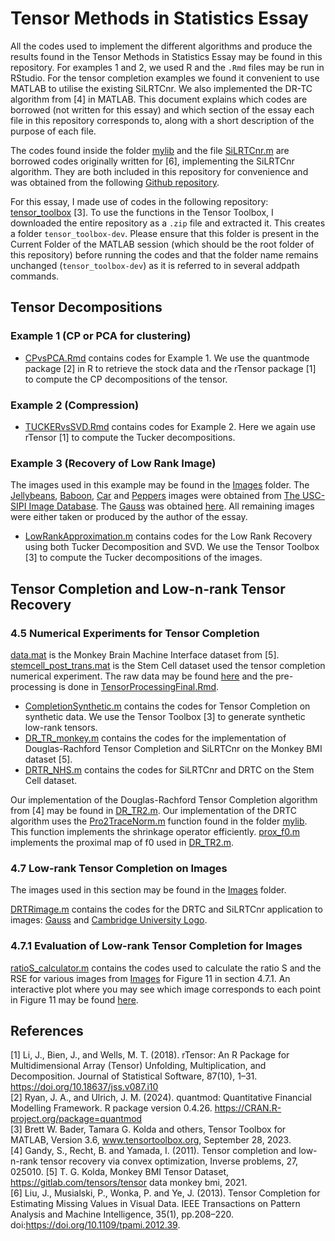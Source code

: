 # Tensor Methods in Statistics Essay

All the codes used to implement the different algorithms and produce the results found in the Tensor Methods in Statistics Essay may be found in this repository. For examples 1 and 2, we used R and the ```.Rmd``` files may be run in RStudio. For the tensor completion examples we found it convenient to use MATLAB to utilise the existing SiLRTCnr. We also implemented the DR-TC algorithm from [4] in MATLAB. This document explains which codes are borrowed (not written for this essay) and which section of the essay each file in this repository corresponds to, along with a short description of the purpose of each file.  

The codes found inside the folder [mylib](mylib) and the file [SiLRTCnr.m](SiLRTCnr.m) are borrowed codes originally written for [6], implementing the SiLRTCnr algorithm. They are both included in this repository for convenience and was obtained from the following [Github repository](https://github.com/Kaimaoge/Tensor-decomposition-completion-and-recovery-papers-and-codes).   

For this essay, I made use of codes in the following repository: [tensor_toolbox](https://gitlab.com/tensors/tensor_toolbox) [3]. To use the functions in the Tensor Toolbox, I downloaded the entire repository as a ```.zip``` file and extracted it. This creates a folder ```tensor_toolbox-dev```. Please ensure that this folder is present in the Current Folder of the MATLAB session (which should be the root folder of this repository) before running the codes and that the folder name remains unchanged (```tensor_toolbox-dev```) as it is referred to in several addpath commands.

## Tensor Decompositions

### Example 1 (CP or PCA for clustering)

- [CPvsPCA.Rmd](CPvsPCA.Rmd) contains codes for Example 1. We use the quantmode package [2] in R to retrieve the stock data and the rTensor package [1] to compute the CP decompositions of the tensor.

### Example 2 (Compression)

- [TUCKERvsSVD.Rmd](TUCKERvsSVD.Rmd) contains codes for Example 2. Here we again use rTensor [1] to compute the Tucker decompositions.

### Example 3 (Recovery of Low Rank Image)

The images used in this example may be found in the [Images](Images) folder. The [Jellybeans](Images/jellybeans.png), [Baboon](Images/baboon.png), [Car](Images/housecar.png) and [Peppers](Images/peppers.png) images were obtained from [The USC-SIPI Image Database](https://sipi.usc.edu/database/). The [Gauss](Images/Gauss.jpg) was obtained [here](https://en.wikipedia.org/wiki/Carl_Friedrich_Gauss). All remaining images were either taken or produced by the author of the essay.

- [LowRankApproximation.m](LowRankApproximation.m) contains codes for the Low Rank Recovery using both Tucker Decomposition and SVD. We use the Tensor Toolbox [3] to compute the Tucker decompositions of the images.

## Tensor Completion and Low-n-rank Tensor Recovery

### 4.5 Numerical Experiments for Tensor Completion

[data.mat](data.mat) is the Monkey Brain Machine Interface dataset from [5].  
[stemcell_post_trans.mat](stemcell_post_trans.mat) is the Stem Cell dataset used the tensor completion numerical experiment. The raw data may be found [here](Post-transplant%20data_anonymised.xlsx) and the pre-processing is done in [TensorProcessingFinal.Rmd](TensorProcessingFinal.Rmd).

- [CompletionSynthetic.m](CompletionSynthetic.m) contains the codes for Tensor Completion on synthetic data. We use the Tensor Toolbox [3] to generate synthetic low-rank tensors.
- [DR_TR_monkey.m](DR_TR_monkey.m) contains the codes for the implementation of Douglas-Rachford Tensor Completion and SiLRTCnr on the Monkey BMI dataset [5].
- [DRTR_NHS.m](DRTR_NHS.m) contains the codes for SiLRTCnr and DRTC on the Stem Cell dataset.

Our implementation of the Douglas-Rachford Tensor Completion algorithm from [4] may be found in [DR_TR2.m](DR_TR2.m). Our implementation of the DRTC algorithm uses the [Pro2TraceNorm.m](mylib/Pro2TraceNorm.m) function found in the folder [mylib](mylib). This function implements the shrinkage operator efficiently.
[prox_f0.m](prox_f0.m) implements the proximal map of f0 used in [DR_TR2.m](DR_TR2.m).

### 4.7 Low-rank Tensor Completion on Images

The images used in this section may be found in the [Images](Images) folder.

[DRTRimage.m](DRTRimage.m) contains the codes for the DRTC and SiLRTCnr application to images: [Gauss](Images/Gauss.jpg) and [Cambridge University Logo](Images/camblogo3.png).

### 4.7.1 Evaluation of Low-rank Tensor Completion for Images

[ratioS_calculator.m](ratioS_calculator.m) contains the codes used to calculate the ratio S and the RSE for various images from [Images](Images) for Figure 11 in section 4.7.1. An interactive plot where you may see which image corresponds to each point in Figure 11 may be found [here](https://tensormethodsinstatistics.github.io/Essay/SvsRSE.html).

## References

[1] Li, J., Bien, J., and Wells, M. T. (2018). rTensor: An R Package for Multidimensional Array (Tensor) Unfolding, Multiplication, and Decomposition. Journal of Statistical Software, 87(10), 1–31. https://doi.org/10.18637/jss.v087.i10  
[2] Ryan, J. A., and Ulrich, J. M. (2024). quantmod: Quantitative Financial Modelling Framework. R package version 0.4.26. https://CRAN.R-project.org/package=quantmod  
[3] Brett W. Bader, Tamara G. Kolda and others, Tensor Toolbox for MATLAB, Version 3.6, www.tensortoolbox.org, September 28, 2023.  
[4] Gandy, S., Recht, B. and Yamada, I. (2011). Tensor completion and low-n-rank tensor recovery via convex optimization, Inverse problems, 27, 025010.
[5] T. G. Kolda, Monkey BMI Tensor Dataset, https://gitlab.com/tensors/tensor data monkey bmi, 2021.  
[6] Liu, J., Musialski, P., Wonka, P. and Ye, J. (2013). Tensor Completion for Estimating Missing Values in Visual Data. IEEE Transactions on Pattern Analysis and Machine Intelligence, 35(1), pp.208–220. doi:https://doi.org/10.1109/tpami.2012.39.  

